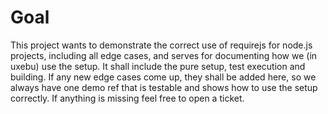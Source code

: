 Goal
====

This project wants to demonstrate the correct use of requirejs for node.js
projects, including all edge cases, and serves for documenting how we (in uxebu)
use the setup.
It shall include the pure setup, test execution and building.
If any new edge cases come up, they shall be added here, so we always
have one demo ref that is testable and shows how to use the setup correctly.
If anything is missing feel free to open a ticket.

